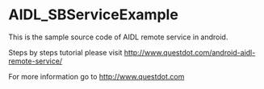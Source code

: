 # AIDL_SBServiceExample

This is the sample source code of AIDL remote service in android.

Steps by steps tutorial please visit http://www.questdot.com/android-aidl-remote-service/

For more information go to http://www.questdot.com
